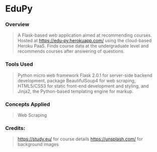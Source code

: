 # EduPy
### Overview
> A Flask-based web application aimed at recommending courses. 
> Hosted at https://edu-py.herokuapp.com/ using the cloud-based Heroku PaaS. 
> Finds course data at the undergraduate level and recommends courses after answering of questions.

### Tools Used
> Python micro web framework Flask 2.0.1 for server-side backend development, 
> package BeautifulSoup4 for web scraping, 
> HTML5/CSS3 for static front-end development and styling, and 
> Jinja2, the Python-based templating engine for markup.

### Concepts Applied
> Web Scraping

### Credits:
> https://study.eu/ for course details
> https://unsplash.com/ for background images
